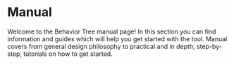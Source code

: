 # Manual

Welcome to the Behavior Tree manual page! In this section you can find information and guides which will help you get started with the tool.
Manual covers from general design philosophy to practical and in depth, step-by-step, tutorials on how to get started.